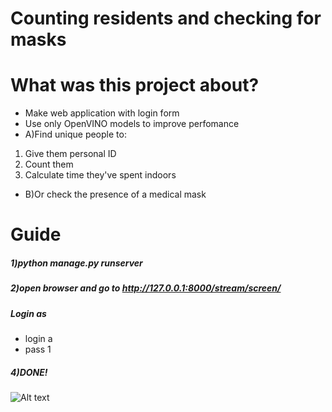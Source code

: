
# Counting residents and checking for masks
# What was this project about?
* Make web application with login form 
* Use only OpenVINO models to improve perfomance
* A)Find unique people to:
1. Give them personal ID 
2. Count them
3. Calculate time they've spent indoors
* B)Or check the presence of a medical mask
# Guide 
##### 1)python manage.py runserver   
##### 2)open browser and go to http://127.0.0.1:8000/stream/screen/  
##### Login as
* login a  
* pass 1  
##### 4)DONE!  
  
![Alt text](https://github.com/kremlev404/MaskDetectionHackathon/blob/kremlev/1.gif "Result")

